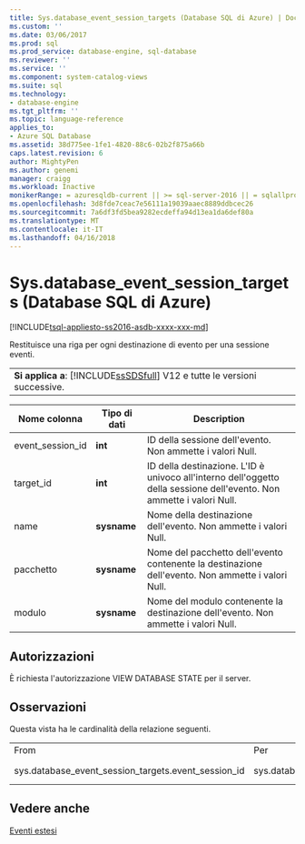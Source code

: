 ```yaml
---
title: Sys.database_event_session_targets (Database SQL di Azure) | Documenti Microsoft
ms.custom: ''
ms.date: 03/06/2017
ms.prod: sql
ms.prod_service: database-engine, sql-database
ms.reviewer: ''
ms.service: ''
ms.component: system-catalog-views
ms.suite: sql
ms.technology:
- database-engine
ms.tgt_pltfrm: ''
ms.topic: language-reference
applies_to:
- Azure SQL Database
ms.assetid: 38d775ee-1fe1-4820-88c6-02b2f875a66b
caps.latest.revision: 6
author: MightyPen
ms.author: genemi
manager: craigg
ms.workload: Inactive
monikerRange: = azuresqldb-current || >= sql-server-2016 || = sqlallproducts-allversions
ms.openlocfilehash: 3d8fde7ceac7e56111a19039aaec8889ddbcec26
ms.sourcegitcommit: 7a6df3fd5bea9282ecdeffa94d13ea1da6def80a
ms.translationtype: MT
ms.contentlocale: it-IT
ms.lasthandoff: 04/16/2018
---
```

# <a name="sysdatabaseeventsessiontargets-azure-sql-database"></a>Sys.database_event_session_targets (Database SQL di Azure)
[!INCLUDE[tsql-appliesto-ss2016-asdb-xxxx-xxx-md](../../includes/tsql-appliesto-ss2016-asdb-xxxx-xxx-md.md)]

  Restituisce una riga per ogni destinazione di evento per una sessione eventi.  
  
||  
|-|  
|**Si applica a**: [!INCLUDE[ssSDSfull](../../includes/sssdsfull-md.md)] V12 e tutte le versioni successive.|  
  
|Nome colonna|Tipo di dati|Description|  
|-----------------|---------------|-----------------|  
|event_session_id|**int**|ID della sessione dell'evento. Non ammette i valori Null.|  
|target_id|**int**|ID della destinazione. L'ID è univoco all'interno dell'oggetto della sessione dell'evento. Non ammette i valori Null.|  
|name|**sysname**|Nome della destinazione dell'evento. Non ammette i valori Null.|  
|pacchetto|**sysname**|Nome del pacchetto dell'evento contenente la destinazione dell'evento. Non ammette i valori Null.|  
|modulo|**sysname**|Nome del modulo contenente la destinazione dell'evento. Non ammette i valori Null.|  
  
## <a name="permissions"></a>Autorizzazioni  
 È richiesta l'autorizzazione VIEW DATABASE STATE per il server.  
  
## <a name="remarks"></a>Osservazioni  
 Questa vista ha le cardinalità della relazione seguenti.  
  
||||  
|-|-|-|  
|From|Per|Relazione|  
|sys.database_event_session_targets.event_session_id|sys.database_event_sessions.event_session_id|Molti-a-uno|  
  
## <a name="see-also"></a>Vedere anche  
 [Eventi estesi](../../relational-databases/extended-events/extended-events.md)  
  
  
